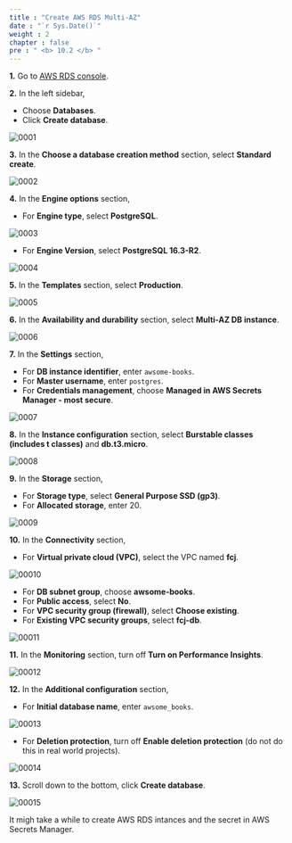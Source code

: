 ```yaml
---
title : "Create AWS RDS Multi-AZ"
date : "`r Sys.Date()`"
weight : 2
chapter : false
pre : " <b> 10.2 </b> "
---
```


**1.** Go to [AWS RDS console](https://console.aws.amazon.com/rds/).

**2.** In the left sidebar,

- Choose **Databases**.
- Click **Create database**.

![0001](/images/10/2/0001.svg?featherlight=false&width=100pc)

**3.** In the **Choose a database creation method** section, select **Standard create**.

![0002](/images/10/2/0002.svg?featherlight=false&width=100pc)

**4.** In the **Engine options** section,

- For **Engine type**, select **PostgreSQL**.

![0003](/images/10/2/0003.svg?featherlight=false&width=100pc)

- For **Engine Version**, select **PostgreSQL 16.3-R2**.

![0004](/images/10/2/0004.svg?featherlight=false&width=100pc)

**5.** In the **Templates** section, select **Production**.

![0005](/images/10/2/0005.svg?featherlight=false&width=100pc)

**6.** In the **Availability and durability** section, select **Multi-AZ DB instance**.

![0006](/images/10/2/0006.svg?featherlight=false&width=100pc)

**7.** In the **Settings** section,

- For **DB instance identifier**, enter `awsome-books`.
- For **Master username**, enter `postgres`.
- For **Credentials management**, choose **Managed in AWS Secrets Manager - most secure**.

![0007](/images/10/2/0007.svg?featherlight=false&width=100pc)

**8.** In the **Instance configuration** section, select **Burstable classes (includes t classes)** and **db.t3.micro**.

![0008](/images/10/2/0008.svg?featherlight=false&width=100pc)

**9.** In the **Storage** section,

- For **Storage type**, select **General Purpose SSD (gp3)**.
- For **Allocated storage**, enter 20.

![0009](/images/10/2/0009.svg?featherlight=false&width=100pc)

**10.** In the **Connectivity** section,

- For **Virtual private cloud (VPC)**, select the VPC named **fcj**.

![00010](/images/10/2/00010.svg?featherlight=false&width=100pc)

- For **DB subnet group**, choose **awsome-books**.
- For **Public access**, select **No**.
- For **VPC security group (firewall)**, select **Choose existing**.
- For **Existing VPC security groups**, select **fcj-db**.

![00011](/images/10/2/00011.svg?featherlight=false&width=100pc)

**11.** In the **Monitoring** section, turn off **Turn on Performance Insights**.

![00012](/images/10/2/00012.svg?featherlight=false&width=100pc)

**12.** In the **Additional configuration** section,

- For **Initial database name**, enter `awsome_books`.

![00013](/images/10/2/00013.svg?featherlight=false&width=100pc)

- For **Deletion protection**, turn off **Enable deletion protection** (do not do this in real world projects).

![00014](/images/10/2/00014.svg?featherlight=false&width=100pc)

**13.** Scroll down to the bottom, click **Create database**.

![00015](/images/10/2/00015.svg?featherlight=false&width=100pc)

It migh take a while to create AWS RDS intances and the secret in AWS Secrets Manager.








